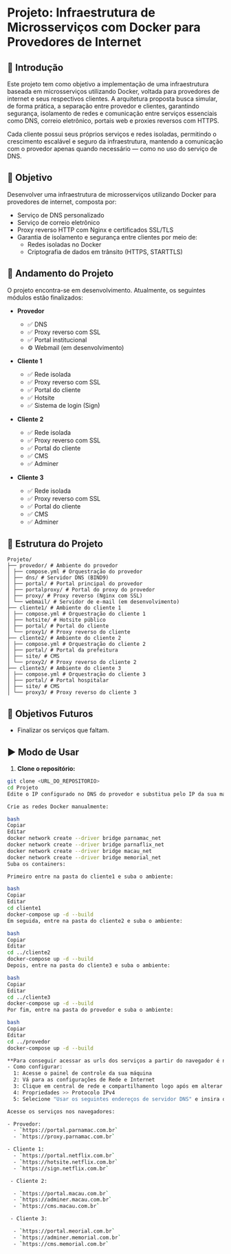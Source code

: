 # Projeto: Infraestrutura de Microsserviços com Docker para Provedores de Internet

## 🧾 Introdução

Este projeto tem como objetivo a implementação de uma infraestrutura baseada em microsserviços utilizando Docker, voltada para provedores de internet e seus respectivos clientes. A arquitetura proposta busca simular, de forma prática, a separação entre provedor e clientes, garantindo segurança, isolamento de redes e comunicação entre serviços essenciais como DNS, correio eletrônico, portais web e proxies reversos com HTTPS.

Cada cliente possui seus próprios serviços e redes isoladas, permitindo o crescimento escalável e seguro da infraestrutura, mantendo a comunicação com o provedor apenas quando necessário — como no uso do serviço de DNS.

## 🎯 Objetivo

Desenvolver uma infraestrutura de microsserviços utilizando Docker para provedores de internet, composta por:

- Serviço de DNS personalizado
- Serviço de correio eletrônico
- Proxy reverso HTTP com Nginx e certificados SSL/TLS
- Garantia de isolamento e segurança entre clientes por meio de:
  - Redes isoladas no Docker
  - Criptografia de dados em trânsito (HTTPS, STARTTLS)

## 🚧 Andamento do Projeto

O projeto encontra-se em desenvolvimento. Atualmente, os seguintes módulos estão finalizados:

- **Provedor**
  - ✅ DNS
  - ✅ Proxy reverso com SSL
  - ✅ Portal institucional
  - ⚙️ Webmail (em desenvolvimento)

- **Cliente 1**
  - ✅ Rede isolada
  - ✅ Proxy reverso com SSL
  - ✅ Portal do cliente
  - ✅ Hotsite
  - ✅ Sistema de login (Sign)

- **Cliente 2**
  - ✅ Rede isolada
  - ✅ Proxy reverso com SSL
  - ✅ Portal do cliente
  - ✅ CMS
  - ✅ Adminer

- **Cliente 3**
  - ✅ Rede isolada
  - ✅ Proxy reverso com SSL
  - ✅ Portal do cliente
  - ✅ CMS
  - ✅ Adminer

## 📁 Estrutura do Projeto

```
Projeto/
├── provedor/ # Ambiente do provedor
│ ├── compose.yml # Orquestração do provedor
│ ├── dns/ # Servidor DNS (BIND9)
│ ├── portal/ # Portal principal do provedor
│ ├── portalproxy/ # Portal do proxy do provedor
│ ├── proxy/ # Proxy reverso (Nginx com SSL)
│ └── webmail/ # Servidor de e-mail (em desenvolvimento)
├── cliente1/ # Ambiente do cliente 1
│ ├── compose.yml # Orquestração do cliente 1
│ ├── hotsite/ # Hotsite público
│ ├── portal/ # Portal do cliente
│ └── proxy1/ # Proxy reverso do cliente
├── cliente2/ # Ambiente do cliente 2
│ ├── compose.yml # Orquestração do cliente 2
│ ├── portal/ # Portal da prefeitura
│ ├── site/ # CMS
│ └── proxy2/ # Proxy reverso do cliente 2
├── cliente3/ # Ambiente do cliente 3
│ ├── compose.yml # Orquestração do cliente 3
│ ├── portal/ # Portal hospitalar
│ ├── site/ # CMS
│ └── proxy3/ # Proxy reverso do cliente 3
```

## 🔭 Objetivos Futuros

- Finalizar os serviços que faltam.

## ▶️ Modo de Usar

1. **Clone o repositório:**

```bash
git clone <URL_DO_REPOSITORIO>
cd Projeto
Edite o IP configurado no DNS do provedor e substitua pelo IP da sua máquina local.

Crie as redes Docker manualmente:

bash
Copiar
Editar
docker network create --driver bridge parnamac_net
docker network create --driver bridge parnaflix_net
docker network create --driver bridge macau_net
docker network create --driver bridge memorial_net
Suba os containers:

Primeiro entre na pasta do cliente1 e suba o ambiente:

bash
Copiar
Editar
cd cliente1
docker-compose up -d --build
Em seguida, entre na pasta do cliente2 e suba o ambiente:

bash
Copiar
Editar
cd ../cliente2
docker-compose up -d --build
Depois, entre na pasta do cliente3 e suba o ambiente:

bash
Copiar
Editar
cd ../cliente3
docker-compose up -d --build
Por fim, entre na pasta do provedor e suba o ambiente:

bash
Copiar
Editar
cd ../provedor
docker-compose up -d --build

**Para conseguir acessar as urls dos serviços a partir do navegador é necessário configure o DNS da sua máquina para apontar para o IP utilizado no container DNS.**
- Como configurar:
  1: Acesse o painel de controle da sua máquina
  2: Vá para as configurações de Rede e Internet
  3: Clique em central de rede e compartilhamento logo após em alterar as configurações do adaptador
  4: Propriedades >> Protocolo IPv4
  5: Selecione "Usar os seguintes endereços de servidor DNS" e insira o IP da sua máquina

Acesse os serviços nos navegadores:

- Provedor:
  - `https://portal.parnamac.com.br`
  - `https://proxy.parnamac.com.br`

- Cliente 1:
  - `https://portal.netflix.com.br`
  - `https://hotsite.netflix.com.br`
  - `https://sign.netflix.com.br`

 - Cliente 2:

  - `https://portal.macau.com.br`
  - `https://adminer.macau.com.br`
  - `https://cms.macau.com.br`

 - Cliente 3:

  - `https://portal.meorial.com.br`
  - `https://adminer.memorial.com.br`
  - `https://cms.memorial.com.br`
